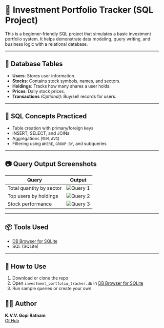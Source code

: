 # 💼 Investment Portfolio Tracker (SQL Project)

This is a beginner-friendly SQL project that simulates a basic investment portfolio system. It helps demonstrate data modeling, query writing, and business logic with a relational database.

---

## 📁 Database Tables

- **Users**: Stores user information.
- **Stocks**: Contains stock symbols, names, and sectors.
- **Holdings**: Tracks how many shares a user holds.
- **Prices**: Daily stock prices.
- **Transactions** *(Optional)*: Buy/sell records for users.

---

## 🧪 SQL Concepts Practiced

- Table creation with primary/foreign keys
- INSERT, SELECT, and JOINs
- Aggregations (`SUM`, `AVG`)
- Filtering using `WHERE`, `GROUP BY`, and subqueries

---

## 📷 Query Output Screenshots

| Query | Output |
|-------|--------|
| Total quantity by sector | ![Query 1](images/queryoutput1.jpg) |
| Top users by holdings | ![Query 2](images/queryoutput2.jpg) |
| Stock performance | ![Query 3](images/queryoutput3.jpg) |

---

## 📦 Tools Used

- [DB Browser for SQLite](https://sqlitebrowser.org/)  
- SQL (SQLite)

---

## 🚀 How to Use

1. Download or clone the repo
2. Open `investment_portfolio_tracker.db` in [DB Browser for SQLite](https://sqlitebrowser.org/)
3. Run sample queries or create your own

## 🧑‍💻 Author

**K.V.V. Gopi Ratnam**  
[GitHub](https://github.com/Gopiratnamkandula)
